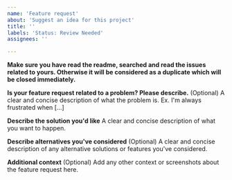 ```yaml
---
name: 'Feature request'
about: 'Suggest an idea for this project'
title: ''
labels: 'Status: Review Needed'
assignees: ''

---
```


**Make sure you have read the readme, searched and read the issues related to yours. Otherwise it will be considered as a duplicate which will be closed immediately.**

**Is your feature request related to a problem? Please describe.** (Optional)
A clear and concise description of what the problem is. Ex. I'm always frustrated when [...]

**Describe the solution you'd like**
A clear and concise description of what you want to happen.

**Describe alternatives you've considered** (Optional)
A clear and concise description of any alternative solutions or features you've considered.

**Additional context** (Optional)
Add any other context or screenshots about the feature request here.
